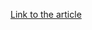 [Link to the article](https://dragos.com/blog/industry-news/implications-of-it-ransomware-for-ics-environments/)
